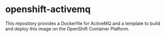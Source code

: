 # openshift-activemq
This repository provides a Dockerfile for ActiveMQ and a template to build and deploy this image on the OpenShift Container Platform.
